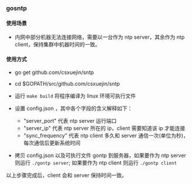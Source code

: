 ### gosntp

#### 使用场景
- 内网中部分机器无法连接网络，需要以一台作为 ntp server，其余作为 ntp client，保持集群中机器时间的一致。

#### 使用方式
- go get github.com/csxuejin/sntp
- cd $GOPATH/src/github.com/csxuejin/sntp
- 运行 `make build` 将程序编译为 linux 环境可执行文件
- 设置 config.json ，其中各个字段的含义解释如下：
    - "server_port"  代表 ntp server 运行端口 
    - "server_ip"  代表 ntp server 所在的 ip，client 需要知道该 ip 才能连接
    - "sync_frequency" 代表 ntp client 多久和 server 通信一次(单位为秒)，每次通信后更新系统时间

- 拷贝 config.json 以及可执行文件 gontp 到服务器，如果要作为 ntp server 则运行 `./gontp server`; 如果要作为 ntp client 则运行 `./gontp client`

以上步骤完成后，client 会和 server 保持时间一致。
